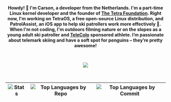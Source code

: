 


<p align='center'><strong>Howdy! 👋 I'm Carson, a developer from the Netherlands. I'm a part-time Linux kernel developer and the founder of <a href='www.github.com/TetraOS'>The Tetra Foundation</a>. Right now, I'm working on TetraOS, a free open-source Linux distribution, and PatrolAssist, an iOS app to help ski patrollers work more effectively 🎿. When I'm not coding, I'm outdoors filming nature or on the slopes as a young adult ski patroller and <a href='www.telecolo.ski'>TeleColo</a> sponsored athlete. I’m passionate about telemark skiing and have a soft spot for penguins – they’re pretty awesome!</strong></p>

<br>

<p align="center">
  <a href="https://github.com/thinkright20">
    <img src="https://skillicons.dev/icons?i=cpp,python,html,css,js,figma,vim,neovim,vscode,github,git,linux">
  </a>
</p>

<br>

| ![Stats][stats] | ![Top Languages by Repo][repos-per-language] | ![Top Languages by Commit][most-commit-language] |
| --------------- | -------------------------------------------- | ------------------------------------------------ |

[stats]: https://github-profile-summary-cards.vercel.app/api/cards/stats?username=carsonschildt&theme=nord_dark
[repos-per-language]: https://github-profile-summary-cards.vercel.app/api/cards/repos-per-language?username=carsonschildt&theme=nord_dark
[most-commit-language]: https://github-profile-summary-cards.vercel.app/api/cards/most-commit-language?username=carsonschildt&theme=nord_dark
